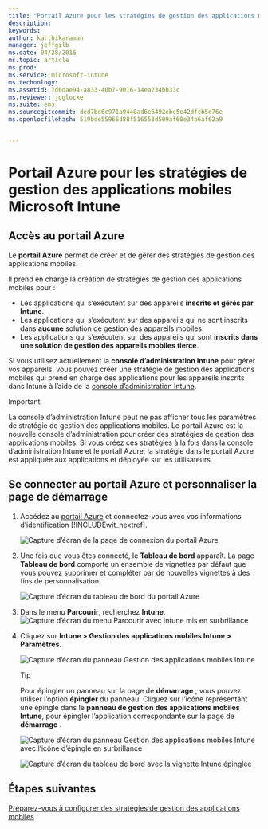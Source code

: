 ```yaml
---
title: "Portail Azure pour les stratégies de gestion des applications mobiles | Microsoft Intune"
description: 
keywords: 
author: karthikaraman
manager: jeffgilb
ms.date: 04/28/2016
ms.topic: article
ms.prod: 
ms.service: microsoft-intune
ms.technology: 
ms.assetid: 7d6dae94-a833-40b7-9016-14ea234bb33c
ms.reviewer: joglocke
ms.suite: ems
ms.sourcegitcommit: ded7bd6c971a9448ad6e6492ebc5e42dfcb5d76e
ms.openlocfilehash: 519bde55966d88f516553d509af60e34a6af62a9


---
```


# Portail Azure pour les stratégies de gestion des applications mobiles Microsoft Intune
## Accès au portail Azure
Le **portail Azure** permet de créer et de gérer des stratégies de gestion des applications mobiles.

Il prend en charge la création de stratégies de gestion des applications mobiles pour :
- Les applications qui s’exécutent sur des appareils **inscrits et gérés par Intune**.
- Les applications qui s’exécutent sur des appareils qui ne sont inscrits dans **aucune** solution de gestion des appareils mobiles.
- Les applications qui s’exécutent sur des appareils qui sont **inscrits dans une solution de gestion des appareils mobiles tierce**.

Si vous utilisez actuellement la **console d’administration Intune** pour gérer vos appareils, vous pouvez créer une stratégie de gestion des applications mobiles qui prend en charge des applications pour les appareils inscrits dans Intune à l’aide de la [console d’administration Intune](configure-and-deploy-mobile-application-management-policies-in-the-microsoft-intune-console.md).
>[!IMPORTANT]
> La console d’administration Intune peut ne pas afficher tous les paramètres de stratégie de gestion des applications mobiles. Le portail Azure est la nouvelle console d’administration pour créer des stratégies de gestion des applications mobiles. Si vous créez ces stratégies à la fois dans la console d’administration Intune et le portail Azure, la stratégie dans le portail Azure est appliquée aux applications et déployée sur les utilisateurs.

## Se connecter au portail Azure et personnaliser la page de démarrage

1.  Accédez au [portail Azure](https://portal.azure.com) et connectez-vous avec vos informations d’identification [!INCLUDE[wit_nextref](../includes/wit_nextref_md.md)].

    ![Capture d’écran de la page de connexion du portail Azure](../media/AppManagement/AzurePortal_MAMSigninPage.png)

2.  Une fois que vous êtes connecté, le **Tableau de bord** apparaît. La page **Tableau de bord** comporte un ensemble de vignettes par défaut que vous pouvez supprimer et compléter par de nouvelles vignettes à des fins de personnalisation.

    ![Capture d’écran du tableau de bord du portail Azure](../media/AppManagement/AzurePortal_MAMStartboard_NoMAM.png)

3.  Dans le menu **Parcourir**, recherchez **Intune**.![Capture d’écran du menu Parcourir avec Intune mis en surbrillance](../media/AppManagement/AzurePortal_MAM_Browse_Intune.png)

4.  Cliquez sur **Intune > Gestion des applications mobiles Intune > Paramètres**.

    ![Capture d’écran du panneau Gestion des applications mobiles Intune](../media/AppManagement/AzurePortal_MAM_Mainblade.png)

    > [!TIP]
    > Pour épingler un panneau sur la page de **démarrage** , vous pouvez utiliser l’option **épingler** du panneau.  Cliquez sur l’icône représentant une épingle dans le **panneau de gestion des applications mobiles Intune**, pour épingler l’application correspondante sur la page de **démarrage** .

    ![Capture d’écran du panneau Gestion des applications mobiles Intune avec l’icône d’épingle en surbrillance](../media/AppManagement/AzurePortal_MAM_PinBladeAction.png)

    ![Capture d’écran du tableau de bord avec la vignette Intune épinglée](../media/AppManagement/AzurePortal_MAM_Startboard_withMAM.png)
## Étapes suivantes
[Préparez-vous à configurer des stratégies de gestion des applications mobiles](get-ready-to-configure-mobile-app-management-policies-with-microsoft-intune.md)



<!--HONumber=Jun16_HO2-->


